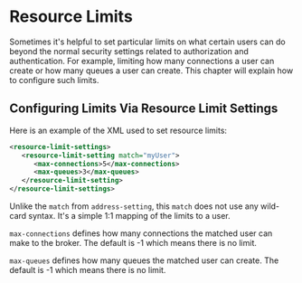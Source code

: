 # Resource Limits

Sometimes it's helpful to set particular limits on what certain users can
do beyond the normal security settings related to authorization and 
authentication. For example, limiting how many connections a user can create
or how many queues a user can create. This chapter will explain how to 
configure such limits.

## Configuring Limits Via Resource Limit Settings

Here is an example of the XML used to set resource limits:

```xml
<resource-limit-settings>
   <resource-limit-setting match="myUser">
      <max-connections>5</max-connections>
      <max-queues>3</max-queues>
   </resource-limit-setting>
</resource-limit-settings>
```

Unlike the `match` from `address-setting`, this `match` does not use
any wild-card syntax. It's a simple 1:1 mapping of the limits to a user.

`max-connections` defines how many connections the matched user can make
to the broker. The default is -1 which means there is no limit.

`max-queues` defines how many queues the matched user can create. The default
is -1 which means there is no limit.